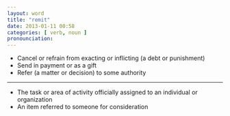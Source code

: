 ```yaml
---
layout: word
title: "remit"
date: 2013-01-11 00:58
categories: [ verb, noun ]
pronounciation: 
---
```


* Cancel or refrain from exacting or inflicting (a debt or punishment)
* Send in payment or as a gift
* Refer (a matter or decision) to some authority

* * * 

* The task or area of activity officially assigned to an individual or organization
* An item referred to someone for consideration
